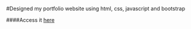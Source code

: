 #Designed my portfolio website using html, css, javascript and bootstrap

####Access it [here](https://benjamintdk.github.io/)
